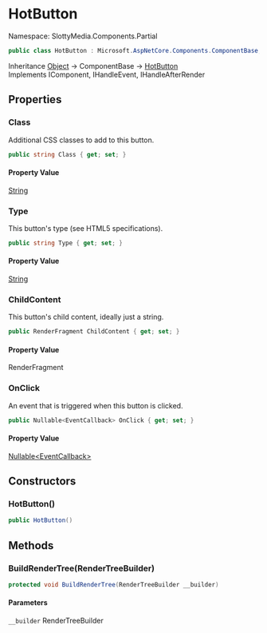 # HotButton

Namespace: SlottyMedia.Components.Partial

```csharp
public class HotButton : Microsoft.AspNetCore.Components.ComponentBase, Microsoft.AspNetCore.Components.IComponent, Microsoft.AspNetCore.Components.IHandleEvent, Microsoft.AspNetCore.Components.IHandleAfterRender
```

Inheritance [Object](https://docs.microsoft.com/en-us/dotnet/api/system.object) → ComponentBase → [HotButton](./slottymedia.components.partial.hotbutton.md)<br>
Implements IComponent, IHandleEvent, IHandleAfterRender

## Properties

### **Class**

Additional CSS classes to add to this button.

```csharp
public string Class { get; set; }
```

#### Property Value

[String](https://docs.microsoft.com/en-us/dotnet/api/system.string)<br>

### **Type**

This button's type (see HTML5 specifications).

```csharp
public string Type { get; set; }
```

#### Property Value

[String](https://docs.microsoft.com/en-us/dotnet/api/system.string)<br>

### **ChildContent**

This button's child content, ideally just a string.

```csharp
public RenderFragment ChildContent { get; set; }
```

#### Property Value

RenderFragment<br>

### **OnClick**

An event that is triggered when this button is clicked.

```csharp
public Nullable<EventCallback> OnClick { get; set; }
```

#### Property Value

[Nullable&lt;EventCallback&gt;](https://docs.microsoft.com/en-us/dotnet/api/system.nullable-1)<br>

## Constructors

### **HotButton()**

```csharp
public HotButton()
```

## Methods

### **BuildRenderTree(RenderTreeBuilder)**

```csharp
protected void BuildRenderTree(RenderTreeBuilder __builder)
```

#### Parameters

`__builder` RenderTreeBuilder<br>
